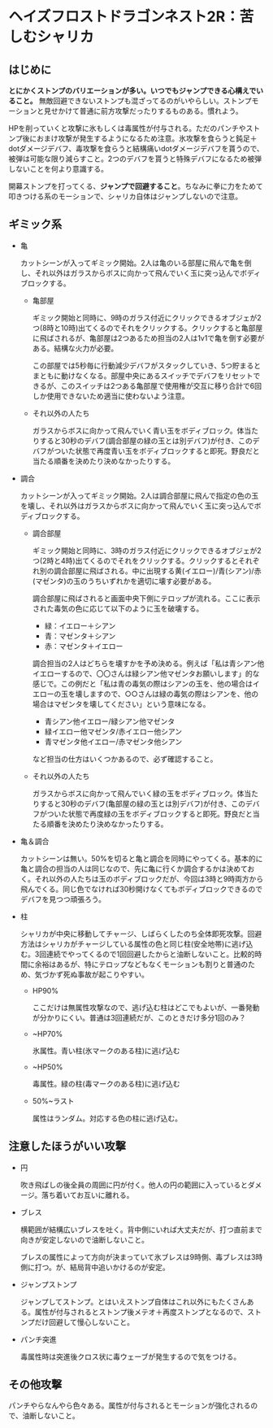 # ヘイズフロストドラゴンネスト2R：苦しむシャリカ

## はじめに

__とにかくストンプのバリエーションが多い。いつでもジャンプできる心構えでいること。__ 無敵回避できないストンプも混ざってるのがいやらしい。ストンプモーションと見せかけて普通に前方攻撃だったりするものある。慣れよう。

HPを削っていくと攻撃に氷もしくは毒属性が付与される。ただのパンチやストンプ後におまけ攻撃が発生するようになるため注意。氷攻撃を食らうと鈍足＋dotダメージデバフ、毒攻撃を食らうと結構痛いdotダメージデバフを貰うので、被弾は可能な限り減らすこと。2つのデバフを貰うと特殊デバフになるため被弾しないことを何より意識する。

開幕ストンプを打ってくる、__ジャンプで回避すること__。ちなみに拳に力をためて叩きつける系のモーションで、シャリカ自体はジャンプしないので注意。

## ギミック系

- 亀

    カットシーンが入ってギミック開始。2人は亀のいる部屋に飛んで亀を倒し、それ以外はガラスからボスに向かって飛んでいく玉に突っ込んでボディブロックする。

    - 亀部屋

        ギミック開始と同時に、9時のガラス付近にクリックできるオブジェが2つ(8時と10時)出てくるのでそれをクリックする。クリックすると亀部屋に飛ばされるが、亀部屋は2つあるため担当の2人は1v1で亀を倒す必要がある。結構な火力が必要。

        この部屋では5秒毎に行動減少デバフがスタックしていき、5つ貯まるとまともに動けなくなる。部屋中央にあるスイッチでデバフをリセットできるが、このスイッチは2つある亀部屋で使用権が交互に移り合計で6回しか使用できないため適当に使わないよう注意。

    - それ以外の人たち

        ガラスからボスに向かって飛んでいく青い玉をボディブロック。体当たりすると30秒のデバフ(調合部屋の緑の玉とは別デバフ)が付き、このデバフがついた状態で再度青い玉をボディブロックすると即死。野良だと当たる順番を決めたり決めなかったりする。

- 調合

    カットシーンが入ってギミック開始。2人は調合部屋に飛んで指定の色の玉を壊し、それ以外はガラスからボスに向かって飛んでいく玉に突っ込んでボディブロックする。

    - 調合部屋

        ギミック開始と同時に、3時のガラス付近にクリックできるオブジェが2つ(2時と4時)出てくるのでそれをクリックする。クリックするとそれぞれ別の調合部屋に飛ばされる。中に出現する黄(イエロー)/青(シアン)/赤(マゼンタ)の玉のうちいずれかを適切に壊す必要がある。

        調合部屋に飛ばされると画面中央下側にテロップが流れる。ここに表示された毒気の色に応じて以下のように玉を破壊する。

        - 緑：イエロー＋シアン
        - 青：マゼンタ＋シアン
        - 赤：マゼンタ＋イエロー

        調合担当の2人はどちらを壊すかを予め決める。例えば「私は青シアン他イエローするので、〇〇さんは緑シアン他マゼンタお願いします」的な感じで。この例だと「私は青の毒気の際はシアンの玉を、他の場合はイエローの玉を壊しますので、○○さんは緑の毒気の際はシアンを、他の場合はマゼンタを壊してください」という意味になる。

        - 青シアン他イエロー/緑シアン他マゼンタ
        - 緑イエロー他マゼンタ/赤イエロー他シアン
        - 青マゼンタ他イエロー/赤マゼンタ他シアン

        など担当の仕方はいくつかあるので、必ず確認すること。

    - それ以外の人たち

        ガラスからボスに向かって飛んでいく緑の玉をボディブロック。体当たりすると30秒のデバフ(亀部屋の緑の玉とは別デバフ)が付き、このデバフがついた状態で再度緑の玉をボディブロックすると即死。野良だと当たる順番を決めたり決めなかったりする。

- 亀＆調合

    カットシーンは無い。50%を切ると亀と調合を同時にやってくる。基本的に亀と調合の担当の人は同じなので、先に亀に行くか調合するかは決めておく。それ以外の人たちは玉のボディブロックだが、今回は3時と9時両方から飛んでくる。同じ色でなければ30秒開けなくてもボディブロックできるのでデバフを見つつ頑張ろう。

- 柱

    シャリカが中央に移動してチャージ、しばらくしたのち全体即死攻撃。回避方法はシャリカがチャージしている属性の色と同じ柱(安全地帯)に逃げ込む。3回連続でやってくるので1回回避したからと油断しないこと。比較的時間に余裕はあるが、特にテロップなどもなくモーションも割りと普通のため、気づかず死ぬ事故が起こりやすい。

    - HP90%

        ここだけは無属性攻撃なので、逃げ込む柱はどこでもよいが、一番発動が分かりにくい。普通は3回連続だが、このときだけ多分1回のみ？

    - ~HP70%

        氷属性。青い柱(氷マークのある柱)に逃げ込む

    - ~HP50%

        毒属性。緑の柱(毒マークのある柱)に逃げ込む

    - 50%~ラスト

        属性はランダム。対応する色の柱に逃げ込む。

## 注意したほうがいい攻撃

- 円

    吹き飛ばしの後全員の周囲に円が付く。他人の円の範囲に入っているとダメージ。落ち着いてお互いに離れる。

- ブレス

    横範囲が結構広いブレスを吐く。背中側にいれば大丈夫だが、打つ直前まで向きが安定しないので油断しないこと。

    ブレスの属性によって方向が決まっていて氷ブレスは9時側、毒ブレスは3時側に打つ。が、結局背中追いかけるのが安定。

- ジャンプストンプ

    ジャンプしてストンプ。とはいえストンプ自体はこれ以外にもたくさんある。属性が付与されるとストンプ後メテオ＋再度ストンプとなるので、ストンプだけ回避して慢心しないこと。

- パンチ突進

    毒属性時は突進後クロス状に毒ウェーブが発生するので気をつける。

## その他攻撃

パンチやらなんやら色々ある。属性が付与されるとモーションが強化されるので、油断しないこと。
